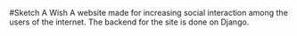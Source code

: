 #Sketch A Wish
A website made for increasing social interaction among the users of the internet.
The backend for the site is done on Django.
